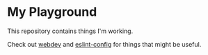 # My Playground

This repository contains things I'm working.

Check out [webdev](packages/webdev/README.md) and [eslint-config](packages/eslint-config/README.md) for things that might be useful.
